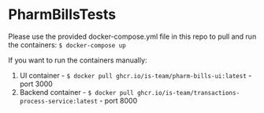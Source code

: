# PharmBillsTests

Please use the provided docker-compose.yml file in this repo to pull and run the containers:
```$ docker-compose up```

If you want to run the containers manually:

1. UI container - ```$ docker pull ghcr.io/is-team/pharm-bills-ui:latest``` - port 3000
2. Backend container - ```$ docker pull ghcr.io/is-team/transactions-process-service:latest``` - port 8000
